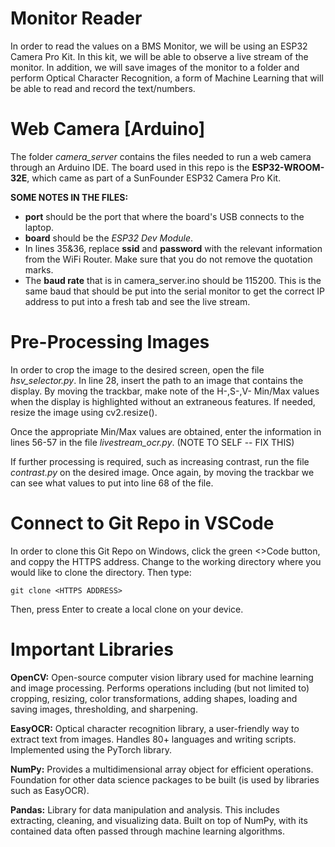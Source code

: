 # Monitor Reader
In order to read the values on a BMS Monitor, we will be using an ESP32 Camera Pro Kit. In this kit, we will be able to observe a live stream of the monitor. In addition, we will save images of the monitor to a folder and perform Optical Character Recognition, a form of Machine Learning that will be able to read and record the text/numbers. 

# Web Camera [Arduino]
The folder _camera_server_ contains the files needed to run a web camera through an Arduino IDE. The board used in this repo is the **ESP32-WROOM-32E**, which came as part of a SunFounder ESP32 Camera Pro Kit. 

**SOME NOTES IN THE FILES:**
- **port** should be the port that where the board's USB connects to the laptop.
- **board** should be the _ESP32 Dev Module_. 
- In lines 35&36, replace **ssid** and **password** with the relevant information from the WiFi Router. Make sure that you do not remove the quotation marks.
- The **baud rate** that is in camera_server.ino should be 115200. This is the same baud that should be put into the serial monitor to get the correct IP address to put into a fresh tab and see the live stream.

# Pre-Processing Images
In order to crop the image to the desired screen, open the file _hsv_selector.py_. In line 28, insert the path to an image that contains the display. By moving the trackbar, make note of the H-,S-,V- Min/Max values when the display is highlighted without an extraneous features. If needed, resize the image using cv2.resize(). 

Once the appropriate Min/Max values are obtained, enter the information in lines 56-57 in the file _livestream_ocr.py_. (NOTE TO SELF -- FIX THIS)

If further processing is required, such as increasing contrast, run the file _contrast.py_ on the desired image. Once again, by moving the trackbar we can see what values to put into line 68 of the file.

# Connect to Git Repo in VSCode
In order to clone this Git Repo on Windows, click the green <>Code button, and coppy the HTTPS address. Change to the working directory where you would like to clone the directory. Then type:

	git clone <HTTPS ADDRESS>

Then, press Enter to create a local clone on your device. 

# Important Libraries
**OpenCV:** Open-source computer vision library used for machine learning and image processing. Performs operations including (but not limited to) cropping, resizing, color transformations, adding shapes, loading and saving images, thresholding, and sharpening. 

**EasyOCR:** Optical character recognition library, a user-friendly way to extract text from images. Handles 80+ languages and writing scripts. Implemented using the PyTorch library. 

**NumPy:** Provides a multidimensional array object for efficient operations. Foundation for other data science packages to be built (is used by libraries such as EasyOCR). 

**Pandas:** Library for data manipulation and analysis. This includes extracting, cleaning, and visualizing data. Built on top of NumPy, with its contained data often passed through machine learning algorithms. 
